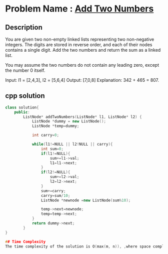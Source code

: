 # Problem Name : [Add Two Numbers](https://leetcode.com/problems/AddTwoNumbers)

## Description
You are given two non-empty linked lists representing two non-negative integers. The digits are stored in reverse order, and each of their nodes contains a single digit. Add the two numbers and return the sum as a linked list.

You may assume the two numbers do not contain any leading zero, except the number 0 itself.

Input: l1 = [2,4,3], l2 = [5,6,4]
Output: [7,0,8]
Explanation: 342 + 465 = 807.

## cpp solution
```cpp
class solution{
    public:
        ListNode* addTwoNumbers(ListNode* l1, ListNode* l2) {
            ListNode *dummy = new ListNode();
            ListNode *temp=dummy;

            int carry=0; 

            while(l1!=NULL || l2!NULL || carry){
                int sum=0;
                if(l1!=NULL){
                    sum+=l1->val;
                    l1=l1->next;
                }
                if(l2!=NULL){
                    sum+=l2->val;
                    l2=l2->next;
                }
                sum+=carry;
                carry=sum/10;
                ListNode *newnode =new ListNode(sum%10);

                temp->next=newnode;
                temp=temp->next;
            }
            return dummy->next;
        }
}

## Time Complexity
The time complexity of the solution is O(max(m, n)), ,where space complexity is O(max(m, n)),.





